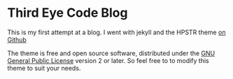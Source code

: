 # Third Eye Code Blog

This is my first attempt at a blog.  I went with jekyll and the HPSTR theme [on Github](http://github.com/mmistakes)

The theme is free and open source software, distributed under the [GNU General Public License](https://github.com/mmistakes/hpstr-jekyll-theme/blob/master/LICENSE) version 2 or later. So feel free to to modify this theme to suit your needs. 
